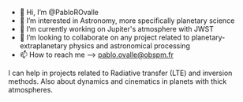 - 👋 Hi, I’m @PabloROvalle
- 👀 I’m interested in Astronomy, more specifically planetary science
- 🌱 I’m currently working on Jupiter's atmosphere with JWST
- 💞️ I’m looking to collaborate on any project related to planetary-extraplanetary physics and astronomical processing
- 📫 How to reach me --> pablo.ovalle@obspm.fr


I can help in projects related to Radiative transfer (LTE) and inversion methods. Also about dynamics and cinematics in planets with thick atmospheres.
